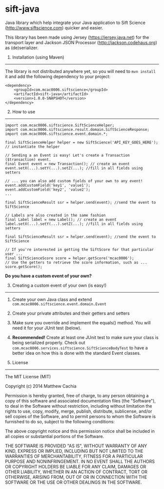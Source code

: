sift-java
=========

Java library which help integrate your Java application to Sift Science (http://www.siftscience.com) quicker and easier.

This library has been made using Jersey (https://jersey.java.net) for the transport layer and Jackson JSON Processor (http://jackson.codehaus.org) as (de)serializer.

1. Installation (using Maven)
-----------------------------

The library is not distributed anywhere yet, so you will need to `mvn install` it and add the following dependency to your project:

```
<dependency>  
	<groupId>com.mcac0006.siftscience</groupId>  
	<artifactId>sift-java</artifactId>  
	<version>1.0.0-SNAPSHOT</version>  
</dependency>
```

2. How to use
-------------
```
import com.mcac0006.siftscience.SiftScienceHelper;
import com.mcac0006.siftscience.result.domain.SiftScienceResponse;
import com.mcac0006.siftscience.event.domain.*;
```

```
final SiftScienceHelper helper = new SiftScience('API_KEY_GOES_HERE'); // instantiate the helper
```

```
// Sending a an Event is easy! Let's create a Transaction ($transaction) event.
final Event event = new Transaction(); // create an event
event.setX(...).setY(...).setZ(...); //fill in all fields using setters

// ... you can also add custom fields of your own to any event!
event.addCustomField('key1', 'value1');
event.addCustomField('key2', 'value2');
...

final SiftScienceResult ssr = helper.send(event); //send the event to SiftScience

```

```
// Labels are also created in the same fashion
final Label label = new Label(); // create an event
label.setX(...).setY(...).setZ(...); //fill in all fields using setters

final SiftScienceResult ssr = helper.send(event); //send the event to SiftScience
```

```
// If you're interested in getting the SiftScore for that particular user ...
final SiftScienceScore score = helper.getScore('mcac0006');
// Use the getters to retrieve the score information, such as ...
score.getScore();
```


**Do you have a custom event of your own?**

3. Creating a custom event of your own (is easy!)
----

1. Create your own Java class and extend `com.mcac0006.siftscience.event.domain.Event`

2. Create your private attributes and their getters and setters

3. Make sure you override and implement the equals() method. You will need it for your JUnit test (below).

4. **Recommended!** Create at least one JUnit test to make sure your class is being serialized properly. Check out `com.mcac0006.services.siftscience.SiftScienceBodyTest` to have a better idea on how this is done with the standard Event classes.

 
4. License
---
The MIT License (MIT)

Copyright (c) 2014 Matthew Cachia

Permission is hereby granted, free of charge, to any person obtaining a copy
of this software and associated documentation files (the "Software"), to deal
in the Software without restriction, including without limitation the rights
to use, copy, modify, merge, publish, distribute, sublicense, and/or sell
copies of the Software, and to permit persons to whom the Software is
furnished to do so, subject to the following conditions:

The above copyright notice and this permission notice shall be included in all
copies or substantial portions of the Software.

THE SOFTWARE IS PROVIDED "AS IS", WITHOUT WARRANTY OF ANY KIND, EXPRESS OR
IMPLIED, INCLUDING BUT NOT LIMITED TO THE WARRANTIES OF MERCHANTABILITY,
FITNESS FOR A PARTICULAR PURPOSE AND NONINFRINGEMENT. IN NO EVENT SHALL THE
AUTHORS OR COPYRIGHT HOLDERS BE LIABLE FOR ANY CLAIM, DAMAGES OR OTHER
LIABILITY, WHETHER IN AN ACTION OF CONTRACT, TORT OR OTHERWISE, ARISING FROM,
OUT OF OR IN CONNECTION WITH THE SOFTWARE OR THE USE OR OTHER DEALINGS IN THE
SOFTWARE.
